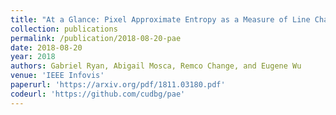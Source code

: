 ```yaml
---
title: "At a Glance: Pixel Approximate Entropy as a Measure of Line Chart Complexity"
collection: publications
permalink: /publication/2018-08-20-pae
date: 2018-08-20
year: 2018
authors: Gabriel Ryan, Abigail Mosca, Remco Change, and Eugene Wu
venue: 'IEEE Infovis'
paperurl: 'https://arxiv.org/pdf/1811.03180.pdf'
codeurl: 'https://github.com/cudbg/pae'
---
```

